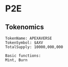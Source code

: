# P2E

## Tokenomics

```
TokenName: APEXAVERSE
TokenSymbol: $AXV
TotalSupply: 10000,000,000

Basic functions:
Mint, Burn
```
